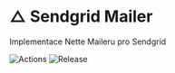 # △ Sendgrid Mailer
Implementace Nette Maileru pro Sendgrid

![Actions](https://github.com/liquiddesign/sendgrid-mailer/actions/workflows/php.yml/badge.svg)
![Release](https://img.shields.io/github/v/tag/liquiddesign/sendgrid-mailer)